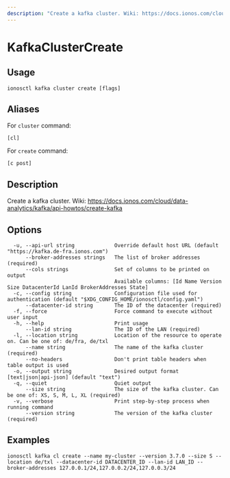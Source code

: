 ```yaml
---
description: "Create a kafka cluster. Wiki: https://docs.ionos.com/cloud/data-analytics/kafka/api-howtos/create-kafka"
---
```


# KafkaClusterCreate

## Usage

```text
ionosctl kafka cluster create [flags]
```

## Aliases

For `cluster` command:

```text
[cl]
```

For `create` command:

```text
[c post]
```

## Description

Create a kafka cluster. Wiki: https://docs.ionos.com/cloud/data-analytics/kafka/api-howtos/create-kafka

## Options

```text
  -u, --api-url string             Override default host URL (default "https://kafka.de-fra.ionos.com")
      --broker-addresses strings   The list of broker addresses (required)
      --cols strings               Set of columns to be printed on output 
                                   Available columns: [Id Name Version Size DatacenterId LanId BrokerAddresses State]
  -c, --config string              Configuration file used for authentication (default "$XDG_CONFIG_HOME/ionosctl/config.yaml")
      --datacenter-id string       The ID of the datacenter (required)
  -f, --force                      Force command to execute without user input
  -h, --help                       Print usage
      --lan-id string              The ID of the LAN (required)
  -l, --location string            Location of the resource to operate on. Can be one of: de/fra, de/txl
      --name string                The name of the kafka cluster (required)
      --no-headers                 Don't print table headers when table output is used
  -o, --output string              Desired output format [text|json|api-json] (default "text")
  -q, --quiet                      Quiet output
      --size string                The size of the kafka cluster. Can be one of: XS, S, M, L, XL (required)
  -v, --verbose                    Print step-by-step process when running command
      --version string             The version of the kafka cluster (required)
```

## Examples

```text
ionosctl kafka cl create --name my-cluster --version 3.7.0 --size S --location de/txl --datacenter-id DATACENTER_ID --lan-id LAN_ID --broker-addresses 127.0.0.1/24,127.0.0.2/24,127.0.0.3/24
```

